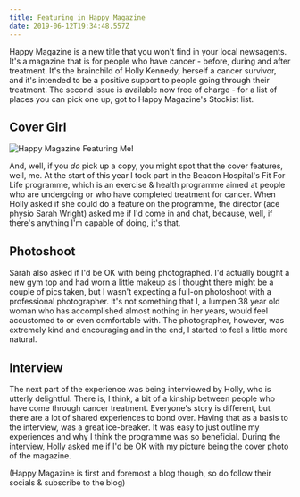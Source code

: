 ```yaml
---
title: Featuring in Happy Magazine
date: 2019-06-12T19:34:48.557Z
---
```

Happy Magazine is a new title that you won't find in your local newsagents. It's a magazine that is for people who have cancer - before, during and after treatment. It's the brainchild of Holly Kennedy, herself a cancer survivor, and it's intended to be a positive support to people going through their treatment. The second issue is available now free of charge - for a list of places you can pick one up, got to Happy Magazine's Stockist list.

## Cover Girl

![Happy Magazine Featuring Me!](/img/blog/Second-issue-cover-photo.jpg)

And, well, if you *do* pick up a copy, you might spot that the cover features, well, me. At the start of this year I took part in the Beacon Hospital's Fit For Life programme, which is an exercise & health programme aimed at people who are undergoing or who have completed treatment for cancer. When Holly asked if she could do a feature on the programme, the director (ace physio Sarah Wright) asked me if I'd come in and chat, because, well, if there's anything I'm capable of doing, it's that.

## Photoshoot

Sarah also asked if I'd be OK with being photographed. I'd actually bought a new gym top and had worn a little makeup as I thought there might be a couple of pics taken, but I wasn't expecting a full-on photoshoot with a professional photographer. It's not something that I, a lumpen 38 year old woman who has accomplished almost nothing in her years, would feel accustomed to or even comfortable with. The photographer, however, was extremely kind and encouraging and in the end, I started to feel a little more natural.

## Interview

The next part of the experience was being interviewed by Holly, who is utterly delightful. There is, I think, a bit of a kinship between people who have come through cancer treatment. Everyone's story is different, but there are a lot of shared experiences to bond over. Having that as a basis to the interview, was  a great ice-breaker. It was easy to just outline my experiences and why I think the programme was so beneficial. During the interview, Holly asked me if I'd be OK with my picture being the cover photo of the magazine.

\(Happy Magazine is first and foremost a blog though, so do follow their socials & subscribe to the blog)
